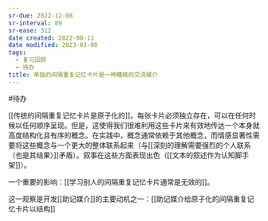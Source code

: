 ```yaml
---
sr-due: 2022-12-08
sr-interval: 89
sr-ease: 312
date created: 2022-08-11
date modified: 2023-03-08
tags:
  - 复习回顾
  - 待办
title: 单独的间隔重复记忆卡片是一种糟糕的交流媒介
---
```


#待办

[[传统的间隔重复记忆卡片是原子化的]]。每张卡片必须独立存在，可以在任何时候以任何顺序呈现。但是，这使得我们很难利用这些卡片来有效地传达一个本身就高度结构化且有序的概念。在实践中，概念通常依赖于其他概念，而情感显著性需要将这些概念与一个更大的整体联系起来（与[[深刻的理解需要强烈的个人联系（也是其结果）]]矛盾）。叙事在这些方面表现出色（[[文本的叙述作为认知脚手架]]）。

一个重要的影响：[[学习别人的间隔重复记忆卡片通常是无效的]]。

这一观察是开发[[助记媒介]]的主要动机之一：[[助记媒介给原子化的间隔重复记忆卡片以结构]]
